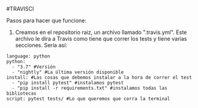 #TRAVISCI

Pasos para hacer que funcione:

1. Creamos en el repositorio raiz, un archivo llamado ".travis.yml". Este archivo le dira a Travis como tiene que correr los tests y tiene varias secciones. Sería así:

```
language: python
python:
  - "3.7" #Versión
  - "nightly" #La última versión disponible
install: #Las cosas que debemos instalar a la hora de correr el test
  - "pip install pytest" #instalamos pytest
  - "pip install -r requirements.txt" #instalamos todas las bibliotecas
script: pytest tests/ #Lo que queremos que corra la terminal
```